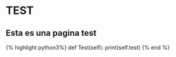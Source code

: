 <html> 
  <head>
  
  </head>
  <body>
    <h1>TEST</h1>
    <h2>Esta es una pagina test</h2>
    {% highlight python3%}
    def Test(self):
      print(self.test)
    {% end %}
  </body>
</html>

